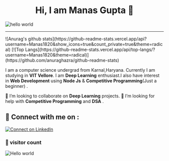 <h1 align="center" > Hi, I am Manas Gupta 👋</h1>

![hello world](https://oms.systems/images/hello-world.jpg)


<hr/>
![Anurag's github stats](https://github-readme-stats.vercel.app/api?username=Manas1820&show_icons=true&count_private=true&theme=radical)
[![Top Langs](https://github-readme-stats.vercel.app/api/top-langs/?username=Manas1820&theme=radical)](https://github.com/anuraghazra/github-readme-stats)


I am a computer science undergrad from Karnal,Haryana. Currently I am studying in __VIT Vellore__. I am __Deep Learning__ enthusiast.I also have interest in __Web Development__ using __Node Js__ & __Competitive Programming__(Just a beginner) .

👯 I’m looking to collaborate on __Deep Learning__ projects.
🤔 I’m looking for help with __Competitive Programming__ and __DSA__ .

## 🔗 Connect with me on :
[![Connect on LinkedIn](https://img.shields.io/badge/--linkedin?label=LinkedIn&logo=LinkedIn&style=social)](https://www.linkedin.com/in/manas-gupta-253760192/)


### 👀 visitor count

<img src="https://profile-counter.glitch.me/Manas1820/count.svg" alt="Hello world" />

